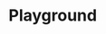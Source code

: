 # Playground

<Playground :parameters="parameters"></Playground>


<script setup>
import { computed } from 'vue'
const parameters = computed( () => (
    {
        title: 'Taichi ORM playground',
        modules: [
            {'name': 'sqlstring', url: 'https://unpkg.com/sqlstring'},
            {'name': 'mysql2', url: 'https://unpkg.com/mysql2'},
            {'name': 'knex', url: 'https://unpkg.com/knex'},
            {'name': 'taichi-orm', 'url': 'http://localhost:8080/taichi-orm/index.js' },
            {'name': 'fs', 'url': 'https://unpkg.com/fake-fs' }
        ],
        files: {

             'index.js': `
const { ORM, Model, PrimaryKeyType, StringType, StringNotNullType, DateType, NumberNotNullType } = require('taichi-orm')

/*
 * Runkit doesn't support Class Properties
 * So we assign properties in constructor
 */
class ShopModel extends Model{
  constructor(...args){
    super(...args)
    this.id = this.field(PrimaryKeyType)
    this.name = this.field(new StringType({length: 100}))
    this.products = ShopModel.hasMany(ProductModel, 'shopId')
  }
}

class ColorModel extends Model{
  constructor(...args){
    super(...args)
    this.id = this.field(PrimaryKeyType)
    this.code = this.field(new StringNotNullType({length: 50}))
  }
}

class ProductColorModel extends Model{
  constructor(...args){
    super(...args)
    this.id = this.field(PrimaryKeyType)
    this.productId = this.field(NumberNotNullType)
    this.colorId = this.field(NumberNotNullType)
    this.type = this.field(new StringNotNullType({length: 50}))
  }
}

class ProductModel extends Model{
  constructor(...args){
    super(...args)
    this.id = this.field(PrimaryKeyType)
    this.name = this.field(new StringType({length: 100}))
    this.createdAt = this.field(DateType)
    this.shopId = this.field(NumberNotNullType)
    this.shop = ProductModel.belongsTo(ShopModel, 'shopId')
    this.colors = ProductModel.hasManyThrough(ProductColorModel, ColorModel, 'id', 'colorId', 'productId')
    //computed property created based on colors
    this.colorsWithType = ProductModel.compute( (parent, type = 'main') => {
      return parent.$.colors({
        where: ({through}) => through.type.equals(type)
      })
    })
  }
}

(async() =>{
    // configure database
    const orm = new ORM({
        models: {
          Shop: ShopModel, 
          Product: ProductModel, 
          Color: ColorModel, 
          ProductColor: ProductColorModel
        },
        knexConfig: {
            client: 'mysql2'
        }
    })
    try{

      // create tables
      await orm.getContext().createModels()
      const { Shop, Product, Color, ProductColor } = orm.getContext().repos

      // prepare the database
      const [createdShop1, createdShop2] = await Shop.createEach([{name: 'Shop1'}, {name: 'Shop2'}])
      const [createdProduct1] = await Product.createEach([
        {name: 'Product1', shopId: createdShop1.id},
        {name: 'Product2', shopId: createdShop2.id},
        {name: 'Product3', shopId: createdShop2.id}
      ])
      const [createdColor1, createdColor2] = await Color.createEach([{code: 'red'}, {code: 'blue'}])
      await ProductColor.createEach([
        {productId: createdProduct1.id, colorId: createdColor1.id, type: 'main'},
        {productId: createdProduct1.id, colorId: createdColor2.id, type: 'minor'}
      ])
      
      // computed fields are the relations
      // you can do complicated query in one go
      // Graph-like selecting Models "Shop > Product > Color"
      let records = await Shop.find({
        select: {
          products: {
            select: {
              colors: {
                limit: 2
              },
              colorsWithType: 'main'
            }
          }
        }
      })
  
      console.log('Shop with related entities', records)
  
      // use computed fields for filtering
      // for example: find all shops with Product Count is at least 2
      let shopsWithAtLeast2Products = await Shop.find({
        where: ({root}) => root.products().count().greaterThanOrEquals(2)
      })
  
      console.log('Shops with at least 2 products', shopsWithAtLeast2Products)
  
      // Console.log the sql statements
      await Shop.find({
        selectProps: ['products']
      }).onSqlRun(console.log)
      

    }finally{
      await orm.shutdown()
    }


})()        
            `
        } 
    }
))

</script>
